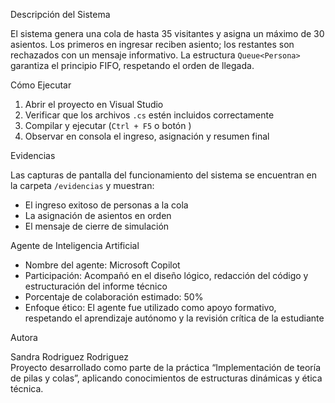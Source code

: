 Descripción del Sistema

El sistema genera una cola de hasta 35 visitantes y asigna un máximo de 30 asientos. Los primeros en ingresar reciben asiento; los restantes son rechazados con un mensaje informativo. La estructura `Queue<Persona>` garantiza el principio FIFO, respetando el orden de llegada.

Cómo Ejecutar

1. Abrir el proyecto en Visual Studio
2. Verificar que los archivos `.cs` estén incluidos correctamente
3. Compilar y ejecutar (`Ctrl + F5` o botón )
4. Observar en consola el ingreso, asignación y resumen final

Evidencias

Las capturas de pantalla del funcionamiento del sistema se encuentran en la carpeta `/evidencias` y muestran:

- El ingreso exitoso de personas a la cola
- La asignación de asientos en orden
- El mensaje de cierre de simulación

Agente de Inteligencia Artificial

- Nombre del agente: Microsoft Copilot
- Participación: Acompañó en el diseño lógico, redacción del código y estructuración del informe técnico
- Porcentaje de colaboración estimado: 50%
- Enfoque ético: El agente fue utilizado como apoyo formativo, respetando el aprendizaje autónomo y la revisión crítica de la estudiante

Autora

Sandra Rodriguez Rodriguez  
Proyecto desarrollado como parte de la práctica “Implementación de teoría de pilas y colas”, aplicando conocimientos de estructuras dinámicas y ética técnica.




